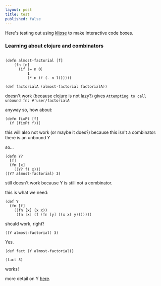```yaml
---
layout: post
title: test
published: false
---
```


Here's testing out using [klipse](https://github.com/viebel/klipse) to make interactive code boxes.

### Learning about clojure and combinators


```eval-clojure

(defn almost-factorial [f]
    (fn [n]
      (if (= n 0)
          1
          (* n (f (- n 1))))))

(def factorialA (almost-factorial factorialA))
```

doesn't work (because clojure is not lazy?)
gives `Attempting to call unbound fn: #'user/factorialA`

anyway so, how about:
```eval-clojure
(defn fixPt [f]
  (f (fixPt f)))
```

this will also not work (or maybe it does?)
because this isn't a combinator: there is an unbound Y

so...

```eval-clojure
(defn Y?
  [f]
  (fn [x]
    ((Y? f) x)))
((Y? almost-factorial) 3)
```
still doesn't work because Y is still not a combinator.

this is what we need:

```eval-clojure
(def Y
  (fn [f]
    ((fn [x] (x x))
     (fn [x] (f (fn [y] ((x x) y)))))))
```

should work, right?

```eval-clojure
((Y almost-factorial) 3)
```

Yes.
```eval-clojure
(def fact (Y almost-factorial))

(fact 3)
```

works!

more detail on Y [here](https://mvanier.livejournal.com/2897.html).
